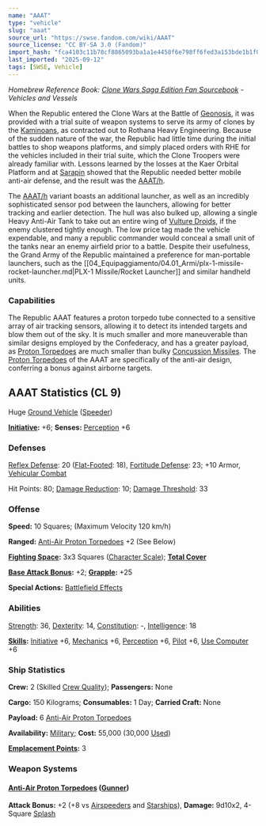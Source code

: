 ```yaml
---
name: "AAAT"
type: "vehicle"
slug: "aaat"
source_url: "https://swse.fandom.com/wiki/AAAT"
source_license: "CC BY-SA 3.0 (Fandom)"
import_hash: "fca4103c11b78cf8865093ba1a1e4458f6e798ff6fed3a153bde1b1f07a561a6"
last_imported: "2025-09-12"
tags: [SWSE, Vehicle]
---
```

*Homebrew Reference Book: [Clone Wars Saga Edition Fan Sourcebook](https://swse.fandom.com/wiki/Clone_Wars_Saga_Edition_Fan_Sourcebook) - Vehicles and Vessels*

When the Republic entered the Clone Wars at the Battle of [Geonosis](https://swse.fandom.com/wiki/Geonosis), it was provided with a trial suite of weapon systems to serve its army of clones by the [Kaminoans](https://swse.fandom.com/wiki/Kaminoans), as contracted out to Rothana Heavy Engineering. Because of the sudden nature of the war, the Republic had little time during the initial battles to shop weapons platforms, and simply placed orders with RHE for the vehicles included in their trial suite, which the Clone Troopers were already familiar with. Lessons learned by the losses at the Kaer Orbital Platform and at [Sarapin](https://swse.fandom.com/wiki/Sarapin) showed that the Republic needed better mobile anti-air defense, and the result was the [AAAT/h](https://swse.fandom.com/wiki/AAAT/h).

The [AAAT/h](https://swse.fandom.com/wiki/AAAT/h) variant boasts an additional launcher, as well as an incredibly sophisticated sensor pod between the launchers, allowing for better tracking and earlier detection. The hull was also bulked up, allowing a single Heavy Anti-Air Tank to take out an entire wing of [Vulture Droids](https://swse.fandom.com/wiki/Vulture_Droids), if the enemy clustered tightly enough. The low price tag made the vehicle expendable, and many a republic commander would conceal a small unit of the tanks near an enemy airfield prior to a battle. Despite their usefulness, the Grand Army of the Republic maintained a preference for man-portable launchers, such as the [[04_Equipaggiamento/04.01_Armi/plx-1-missile-rocket-launcher.md|PLX-1 Missile/Rocket Launcher]] and similar handheld units.

### Capabilities
The Republic AAAT features a proton torpedo tube connected to a sensitive array of air tracking sensors, allowing it to detect its intended targets and blow them out of the sky. It is much smaller and more maneuverable than similar designs employed by the Confederacy, and has a greater payload, as [Proton Torpedoes](https://swse.fandom.com/wiki/Proton_Torpedoes) are much smaller than bulky [Concussion Missiles](https://swse.fandom.com/wiki/Concussion_Missiles). The [Proton Torpedoes](https://swse.fandom.com/wiki/Anti-Air_Proton_Torpedoes) of the AAAT are specifically of the anti-air design, conferring a bonus against airborne targets.

## AAAT Statistics (CL 9)
Huge [Ground Vehicle](https://swse.fandom.com/wiki/Ground_Vehicle) ([Speeder](https://swse.fandom.com/wiki/Speeder))

**[Initiative](https://swse.fandom.com/wiki/Initiative):** +6; **Senses:** [Perception](https://swse.fandom.com/wiki/Perception) +6
### Defenses
[Reflex Defense](https://swse.fandom.com/wiki/Reflex_Defense_(Vehicles)): 20 ([Flat-Footed](https://swse.fandom.com/wiki/Flat-Footed): 18), [Fortitude Defense](https://swse.fandom.com/wiki/Fortitude_Defense_(Vehicles)): 23; +10 Armor, [Vehicular Combat](https://swse.fandom.com/wiki/Vehicular_Combat)

Hit Points: 80; [Damage Reduction](https://swse.fandom.com/wiki/Damage_Reduction): 10; [Damage Threshold](https://swse.fandom.com/wiki/Damage_Threshold_(Vehicles)): 33
### Offense
**Speed:** 10 Squares; (Maximum Velocity 120 km/h)

**Ranged:** [Anti-Air Proton Torpedoes](https://swse.fandom.com/wiki/Anti-Air_Proton_Torpedoes) +2 (See Below)

**[Fighting Space](https://swse.fandom.com/wiki/Fighting_Space):** 3x3 Squares ([Character Scale](https://swse.fandom.com/wiki/Character_Scale)); **[Total Cover](https://swse.fandom.com/wiki/Total_Cover)**

**[Base Attack Bonus](https://swse.fandom.com/wiki/Base_Attack_Bonus):** +2; **[Grapple](https://swse.fandom.com/wiki/Grapple):** +25

**Special Actions:** [Battlefield Effects](https://swse.fandom.com/wiki/Battlefield_Effects)
### Abilities
[Strength](https://swse.fandom.com/wiki/Strength): 36, [Dexterity](https://swse.fandom.com/wiki/Dexterity): 14, [Constitution](https://swse.fandom.com/wiki/Constitution): -, [Intelligence](https://swse.fandom.com/wiki/Intelligence): 18

**[Skills](https://swse.fandom.com/wiki/Skills):** [Initiative](https://swse.fandom.com/wiki/Initiative) +6, [Mechanics](https://swse.fandom.com/wiki/Mechanics) +6, [Perception](https://swse.fandom.com/wiki/Perception) +6, [Pilot](https://swse.fandom.com/wiki/Pilot) +6, [Use Computer](https://swse.fandom.com/wiki/Use_Computer) +6
### Ship Statistics
**Crew:** 2 (Skilled [Crew Quality](https://swse.fandom.com/wiki/Crew_Quality)); **Passengers:** None

**Cargo:** 150 Kilograms; **Consumables:** 1 Day; **Carried Craft:** None

**Payload:** 6 [Anti-Air Proton Torpedoes](https://swse.fandom.com/wiki/Anti-Air_Proton_Torpedoes)

**Availability:** [Military](https://swse.fandom.com/wiki/Military); **Cost:** 55,000 (30,000 [Used](https://swse.fandom.com/wiki/Used))

**[Emplacement Points](https://swse.fandom.com/wiki/Emplacement_Points):** 3
### Weapon Systems
#### [**Anti-Air** **Proton Torpedoes**](https://swse.fandom.com/wiki/Anti-Air_Proton_Torpedoes) **([Gunner](https://swse.fandom.com/wiki/Gunner))**
**Attack Bonus:** +2 (+8 vs [Airspeeders](https://swse.fandom.com/wiki/Airspeeders) and [Starships](https://swse.fandom.com/wiki/Starships)), **Damage:** 9d10x2, 4-Square [Splash](https://swse.fandom.com/wiki/Splash)